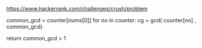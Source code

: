 https://www.hackerrank.com/challenges/crush/problem

common_gcd = counter[nums[0]]
for no in counter:
    cg = gcd( counter[no] , common_gcd)

return common_gcd > 1